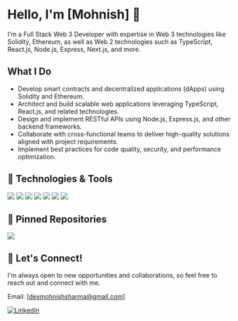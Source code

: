 <!-- Your Name -->
# Hello, I'm [Mohnish] 👋

I'm a Full Stack Web 3 Developer with expertise in Web 3 technologies like Solidity, Ethereum, as well as Web 2 technologies such as TypeScript, React.js, Node.js, Express, Next.js, and more.

## What I Do

- Develop smart contracts and decentralized applications (dApps) using Solidity and Ethereum.
- Architect and build scalable web applications leveraging TypeScript, React.js, and related technologies.
- Design and implement RESTful APIs using Node.js, Express.js, and other backend frameworks.
- Collaborate with cross-functional teams to deliver high-quality solutions aligned with project requirements.
- Implement best practices for code quality, security, and performance optimization.

## 🔧 Technologies & Tools

![](https://img.shields.io/badge/Code-Solidity-informational?style=flat&logo=solidity&logoColor=white&color=2bbc8a)
![](https://img.shields.io/badge/Code-Ethereum-informational?style=flat&logo=ethereum&logoColor=white&color=2bbc8a)
![](https://img.shields.io/badge/Code-TypeScript-informational?style=flat&logo=typescript&logoColor=white&color=2bbc8a)
![](https://img.shields.io/badge/Code-React.js-informational?style=flat&logo=react&logoColor=white&color=2bbc8a)
![](https://img.shields.io/badge/Code-Node.js-informational?style=flat&logo=node.js&logoColor=white&color=2bbc8a)
![](https://img.shields.io/badge/Code-Express.js-informational?style=flat&logo=express&logoColor=white&color=2bbc8a)
![](https://img.shields.io/badge/Code-Next.js-informational?style=flat&logo=next.js&logoColor=white&color=2bbc8a)

## &#x1f4c1; Pinned Repositories

<a href="[Your GitHub Repo Link]">
  <img align="center" src="[Your Repo Card Image URL]" />
</a>

<!-- Add more pinned repositories if desired -->

## &#x1f517; Let's Connect!

I'm always open to new opportunities and collaborations, so feel free to reach out and connect with me.

Email: [devmohnishsharma@gmail.com]

[![LinkedIn](https://img.shields.io/badge/-LinkedIn-blue?style=flat&logo=Linkedin&logoColor=white)](https://www.linkedin.com/in/mohnishdev/)

